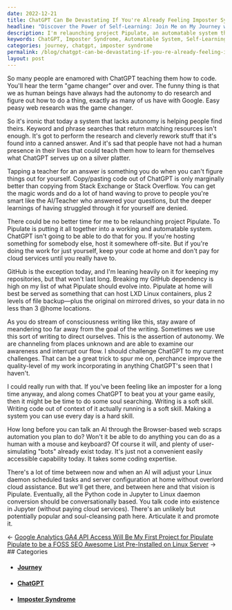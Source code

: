 ```yaml
---
date: 2022-12-21
title: ChatGPT Can Be Devastating If You're Already Feeling Imposter Syndrome
headline: "Discover the Power of Self-Learning: Join Me on My Journey with Project Pipulate!"
description: I'm relaunching project Pipulate, an automatable system that ChatGPT can't do. With this project, I'm on a soul-cleansing path to learn to code without relying on cloud services and to talk code into existence. Join me on my journey and discover the power of self-learning!
keywords: ChatGPT, Imposter Syndrome, Automatable System, Self-Learning, Conversational-Based, Cloud Services, Soul-Cleansing, Code, Journey, Relaunch, Project Pipulate
categories: journey, chatgpt, imposter syndrome
permalink: /blog/chatgpt-can-be-devastating-if-you-re-already-feeling-imposter-syndrome/
layout: post
---
```



So many people are enamored with ChatGPT teaching them how to code. You'll hear
the term "game changer" over and over. The funny thing is that we as human
beings have always had the autonomy to do research and figure out how to do a
thing, exactly as many of us have with Google. Easy peasy web research was the
game changer.

So it's ironic that today a system that lacks autonomy is helping people find
theirs. Keyword and phrase searches that return matching resources isn't
enough. It's got to perform the research and cleverly rework stuff that it's
found into a canned answer. And it's sad that people have not had a human
presence in their lives that could teach them how to learn for themselves what
ChatGPT serves up on a silver platter.

Tapping a teacher for an answer is something you do when you can't figure
things out for yourself. Copy/pasting code out of ChatGPT is only marginally
better than copying from Stack Exchange or Stack Overflow. You can get the
magic words and do a lot of hand waving to prove to people you're smart like
the AI/Teacher who answered your questions, but the deeper learnings of having
struggled through it for yourself are denied.

There could be no better time for me to be relaunching project Pipulate. To
Pipulate is putting it all together into a working and automatable system.
ChatGPT isn't going to be able to do that for you. If you're hosting something
for somebody else, host it somewhere off-site. But if you're doing the work for
just yourself, keep your code at home and don't pay for cloud services until
you really have to.

GitHub is the exception today, and I'm leaning heavily on it for keeping my
repositories, but that won't last long. Breaking my GitHub dependency is high
on my list of what Pipulate should evolve into. Pipulate at home will best be
served as something that can host LXD Linux containers, plus 2 levels of file
backup—plus the original on mirrored drives, so your data in no less than 3
@home locations.

As you do stream of consciousness writing like this, stay aware of meandering
too far away from the goal of the writing. Sometimes we use this sort of
writing to direct ourselves. This is the assertion of autonomy. We are
channeling from places unknown and are able to examine our awareness and
interrupt our flow. I should challenge ChatGPT to my current challenges. That
can be a great trick to spur me on, perchance improve the quality-level of my
work incorporating in anything ChatGPT's seen that I haven't.

I could really run with that. If you've been feeling like an imposter for a
long time anyway, and along comes ChatGPT to beat you at your game easily, then
it might be be time to do some soul searching. Writing is a soft skill. Writing
code out of context of it actually running is a soft skill. Making a system you
can use every day is a hard skill.

How long before you can talk an AI through the Browser-based web scraps
automation you plan to do? Won't it be able to do anything you can do as a
human with a mouse and keyboard? Of course it will, and plenty of
user-simulating "bots" already exist today. It's just not a convenient easily
accessible capability today. It takes some coding expertise.

There's a lot of time between now and when an AI will adjust your Linux daemon
scheduled tasks and server configuration at home without overlord cloud
assistance. But we'll get there, and between here and that vision is Pipulate.
Eventually, all the Python code in Jupyter to Linux daemon conversion should be
conversationally based. You talk code into existence in Jupyter (without paying
cloud services). There's an unlikely but potentially popular and soul-cleansing
path here. Articulate it and promote it.

<div class="post-nav"><div class="post-nav-prev"><span class="arrow">&larr;&nbsp;</span><a href="/blog/google-analytics-ga4-api-access-will-be-my-first-project-for-pipulate">Google Analytics GA4 API Access Will Be My First Project for Pipulate</a></div><div class="post-nav-next"><a href="/blog/pipulate-to-be-a-foss-seo-awesome-list-pre-installed-on-linux-server">Pipulate to be a FOSS SEO Awesome List Pre-Installed on Linux Server</a><span class="arrow">&nbsp;&rarr;</span></div></div>
## Categories

<ul>
<li><h4><a href='/journey/'>Journey</a></h4></li>
<li><h4><a href='/chatgpt/'>ChatGPT</a></h4></li>
<li><h4><a href='/imposter-syndrome/'>Imposter Syndrome</a></h4></li></ul>